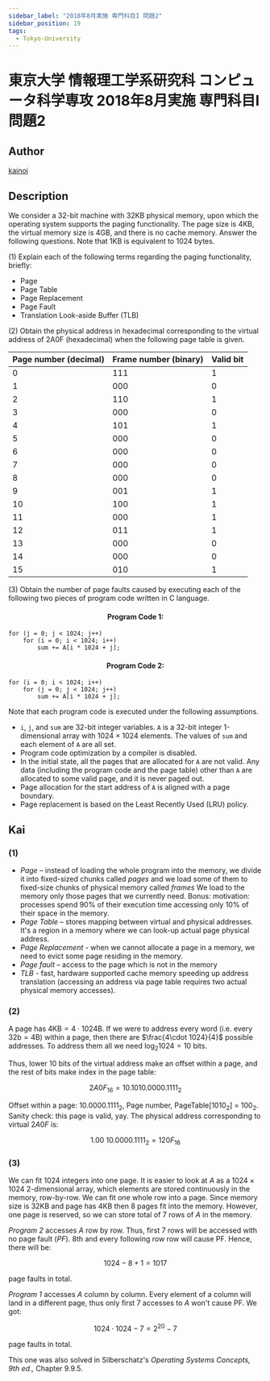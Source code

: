 ```yaml
---
sidebar_label: "2018年8月実施 専門科目I 問題2"
sidebar_position: 19
tags:
  - Tokyo-University
---
```

# 東京大学 情報理工学系研究科 コンピュータ科学専攻 2018年8月実施 専門科目I 問題2

## **Author**
[kainoj](https://github.com/kainoj/utokyo-cs)

## **Description**
We consider a 32-bit machine with 32KB physical memory, upon which the operating system supports the paging functionality. The page size is 4KB, the virtual memory size is 4GB, and there is no cache memory. Answer the following questions. Note that 1KB is equivalent to 1024 bytes.

(1) Explain each of the following terms regarding the paging functionality, briefly:

- Page
- Page Table
- Page Replacement
- Page Fault
- Translation Look-aside Buffer (TLB)

(2) Obtain the physical address in hexadecimal corresponding to the virtual address of 2A0F (hexadecimal) when the following page table is given.

| Page number (decimal) | Frame number (binary) | Valid bit |
|------------------------|-----------------------|-----------|
| 0                      | 111                   | 1         |
| 1                      | 000                   | 0         |
| 2                      | 110                   | 1         |
| 3                      | 000                   | 0         |
| 4                      | 101                   | 1         |
| 5                      | 000                   | 0         |
| 6                      | 000                   | 0         |
| 7                      | 000                   | 0         |
| 8                      | 000                   | 0         |
| 9                      | 001                   | 1         |
| 10                     | 100                   | 1         |
| 11                     | 000                   | 1         |
| 12                     | 011                   | 1         |
| 13                     | 000                   | 0         |
| 14                     | 000                   | 0         |
| 15                     | 010                   | 1         |

(3) Obtain the number of page faults caused by executing each of the following two pieces of program code written in C language.

#### <center> Program Code 1:

```text
for (j = 0; j < 1024; j++)
    for (i = 0; i < 1024; i++)
        sum += A[i * 1024 + j];
```

#### <center> Program Code 2:

```text
for (i = 0; i < 1024; i++)
    for (j = 0; j < 1024; j++)
        sum += A[i * 1024 + j];
```

Note that each program code is executed under the following assumptions.

- `i`, `j`, and `sum` are 32-bit integer variables. `A` is a 32-bit integer 1-dimensional array with 1024 × 1024 elements. The values of `sum` and each element of `A` are all set.
- Program code optimization by a compiler is disabled.
- In the initial state, all the pages that are allocated for `A` are not valid. Any data (including the program code and the page table) other than `A` are allocated to some valid page, and it is never paged out.
- Page allocation for the start address of `A` is aligned with a page boundary.
- Page replacement is based on the Least Recently Used (LRU) policy.


## **Kai**
### (1)

- *Page* – instead of loading the whole program into the memory, we divide it into fixed-sized chunks called *pages* and we load some of them to fixed-size chunks of physical memory called *frames* We load to the memory only those pages that we currently need. Bonus: motivation: processes spend $90\%$ of their execution time accessing only $10\%$ of their space in the memory.
- *Page Table* – stores mapping between virtual and physical addresses. It's a region in a memory where we can look-up actual page physical address.
- *Page Replacement* - when we cannot allocate a page in a memory, we need to evict some page residing in the memory.
- *Page fault* – access to the page which is not in the memory
- *TLB* - fast, hardware supported cache memory speeding up address translation (accessing an address via page table requires two actual physical memory accesses).

### (2)

A page has $4 \text{KB} = 4 \cdot 1024 \text{B}$.
If we were to address every word (i.e. every $32 \text{b} = 4 \text{B}$) within a page, 
then there are $\frac{4\cdot 1024}{4}$ possible addresses.
To address them all we need $\log_2 1024 = 10$ bits.

Thus, lower $10$ bits of the virtual address make an offset within a page, and the rest of bits make index in the page table:

$$
    2A0F_{16} = 10.1010.0000.1111_2    
$$

Offset within a page: $10.0000.1111_2$,
Page number, PageTable[$1010_2$] = $100_2$.
Sanity check: this page is valid, yay.
The physical address corresponding to virtual $2A0F$ is:

$$
    1.00\: 10.0000.1111_2 = 120F_{16}
$$

### (3)
We can fit $1024$ integers into one page.
It is easier to look at $A$ as a $1024\times 1024$ 2-dimensional array, which elements are stored continuously in the memory, row-by-row.
We can fit one whole row into a page.
Since memory size is $32\text{KB}$ and page has $4\text{KB}$ then $8$ pages fit into the memory.
However, one page is reserved, so we can store total of $7$ rows of $A$ in the memory.

*Program 2* accesses $A$ row by row.
Thus, first $7$ rows will be accessed with no page fault (*PF*). $8$th and every following row row will cause PF.
Hence, there will be:

$$
    1024-8+1 = 1017
$$

page faults in total.

*Program 1* accesses $A$ column by column.
Every element of a column will land in a different page, thus
only first $7$ accesses to $A$ won't cause PF.
We got:

$$
    1024\cdot 1024 - 7 = 2^{20} - 7
$$

page faults in total.


This one was also solved in Silberschatz's *Operating Systems Concepts, 9th ed.,* Chapter 9.9.5.

